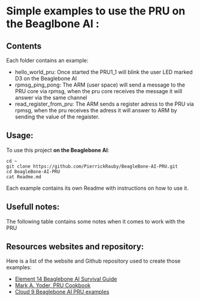 # Simple examples to use the PRU on the Beaglbone AI :

## Contents

Each folder contains an example: 
- hello_world_pru: Once started the PRU1_1 will blink the user LED marked D3 on the Beaglebone AI
- rpmsg_ping_pong: The ARM (user space) will send a message to the PRU core via rpmsg, when the pru core receives the message it will answer via the same channel
- read_register_from_pru: The ARM sends a register adress to the PRU via rpmsg, when the pru receives the adress it will answer to ARM by sending the value of the regaister.


## Usage:

To use this project __on the Beaglebone AI__:
```
cd ~
git clone https://github.com/PierrickRauby/BeagleBone-AI-PRU.git
cd BeagleBone-AI-PRU
cat Readme.md
```
Each example contains its own Readme with instructions on how to use it. 

## Usefull notes:

The following table contains some notes when it comes to work with the PRU
<Insert table here>


## Resources websites and repository:
Here is a list of the website and Github repository used to create those examples:
- [Element 14 Beaglebone AI Survival Guide](https://www.element14.com/community/community/project14/visionthing/blog/2019/11/16/beagleboard-ai-brick-recovery-procedure#jive_content_id_analogInc)
- [Mark A. Yoder, PRU Cookbook](http://beagleboard.org/static/prucookbook/)
- [Cloud 9 Beaglebone AI PRU examples](https://github.com/beagleboard/cloud9-examples/tree/v2020.01/BeagleBone/AI/pru)
